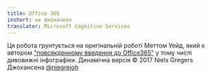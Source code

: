 ```yaml
---
title: Office 365
inshort: не визначено
translator: Microsoft Cognitive Services
---
```



Ця робота грунтується на оригінальній роботі Меттом Уейд, який є автором ["повсякденному введення до Office365"](http://icansharepoint.com/an-everyday-intro-to-office-365/) у тому числі дивовижні інфографіки. Динамічна версія © 2017 Niels Gregers Джохансена [@niegrejoh](https://twitter.com/niegrejoh)

